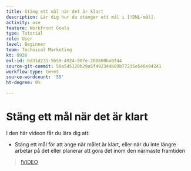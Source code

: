 ```yaml
---
title: Stäng ett mål när det är klart
description: Lär dig hur du stänger ett mål i [!DNL-mål].
activity: use
feature: Workfront Goals
type: Tutorial
role: User
level: Beginner
team: Technical Marketing
kt: 8926
exl-id: 6d31d231-5b59-4924-907e-200800ba0f44
source-git-commit: 58a545120b29a5f492344b89b77235e548e94241
workflow-type: tm+mt
source-wordcount: '55'
ht-degree: 0%

---
```


# Stäng ett mål när det är klart

I den här videon får du lära dig att:

* Stäng ett mål för att ange när målet är klart, eller när du inte längre arbetar på det eller planerar att göra det inom den närmaste framtiden

>[!VIDEO](https://video.tv.adobe.com/v/335198/?quality=12)
